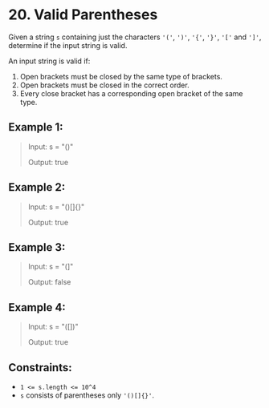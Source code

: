 # 20. Valid Parentheses

Given a string `s` containing just the characters `'('`, `')'`, `'{'`, `'}'`, `'['` and `']'`, determine if the input string is valid.

An input string is valid if:

1. Open brackets must be closed by the same type of brackets.
2. Open brackets must be closed in the correct order.
3. Every close bracket has a corresponding open bracket of the same type.


## Example 1:

> Input: s = "()"
>
> Output: true

## Example 2:

> Input: s = "()[]{}"
>
> Output: true

## Example 3:

> Input: s = "(]"
>
> Output: false

## Example 4:

> Input: s = "([])"
>
> Output: true



## Constraints:

- `1 <= s.length <= 10^4`
- `s` consists of parentheses only `'()[]{}'`.